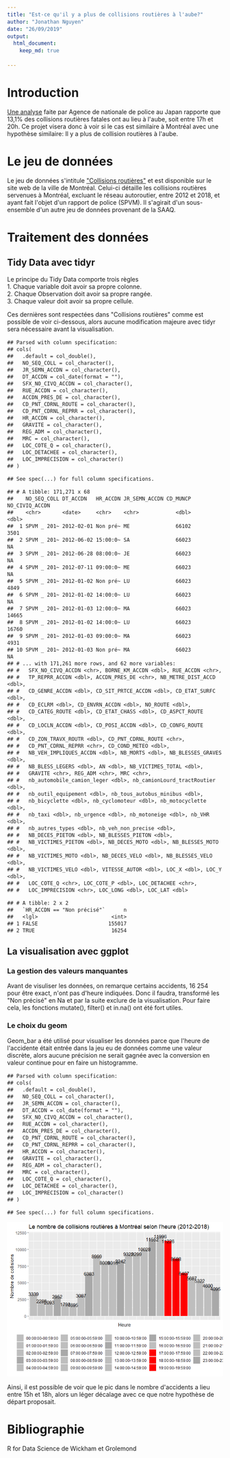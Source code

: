 ```yaml
---
title: "Est-ce qu'il y a plus de collisions routières à l'aube?"
author: "Jonathan Nguyen"
date: "26/09/2019"
output: 
  html_document:
    keep_md: true
  
---
```




# Introduction

[Une analyse](https://www.japantimes.co.jp/news/2017/09/14/national/rate-fatal-accidents-twilight-prompts-police-urge-drivers-turn-headlights-earlier/#.XZKZykZKjD4) faite par Agence de nationale de police au Japan rapporte que 13,1% des collisions routières fatales ont au lieu à l'aube, soit entre 17h et 20h. Ce projet visera donc à voir si le cas est similaire à Montréal avec une hypothèse similaire: Il y a plus de collision routières à l'aube.

# Le jeu de données

Le jeu de données s'intitule ["Collisions routières"](http://donnees.ville.montreal.qc.ca/dataset/collisions-routieres) et est disponible sur le site web de la ville de Montréal. Celui-ci détaille les collisions routières servenues à Montréal, excluant le réseau autoroutier, entre 2012 et 2018, et ayant fait l'objet d'un rapport de police (SPVM). Il s'agirait d'un sous-ensemble d'un autre jeu de données provenant de la SAAQ.

# Traitement des données

## Tidy Data avec tidyr
Le principe du Tidy Data comporte trois règles
<br> 1. Chaque variable doit avoir sa propre colonne.
<br> 2. Chaque Observation doit avoir sa propre rangée.
<br> 3. Chaque valeur doit avoir sa propre cellule.

Ces dernières sont respectées dans "Collisions routières" comme est possible de voir ci-dessous, alors aucune modification majeure avec tidyr sera nécessaire avant la visualisation.


```
## Parsed with column specification:
## cols(
##   .default = col_double(),
##   NO_SEQ_COLL = col_character(),
##   JR_SEMN_ACCDN = col_character(),
##   DT_ACCDN = col_date(format = ""),
##   SFX_NO_CIVQ_ACCDN = col_character(),
##   RUE_ACCDN = col_character(),
##   ACCDN_PRES_DE = col_character(),
##   CD_PNT_CDRNL_ROUTE = col_character(),
##   CD_PNT_CDRNL_REPRR = col_character(),
##   HR_ACCDN = col_character(),
##   GRAVITE = col_character(),
##   REG_ADM = col_character(),
##   MRC = col_character(),
##   LOC_COTE_Q = col_character(),
##   LOC_DETACHEE = col_character(),
##   LOC_IMPRECISION = col_character()
## )
```

```
## See spec(...) for full column specifications.
```

```
## # A tibble: 171,271 x 68
##    NO_SEQ_COLL DT_ACCDN   HR_ACCDN JR_SEMN_ACCDN CD_MUNCP NO_CIVIQ_ACCDN
##    <chr>       <date>     <chr>    <chr>            <dbl>          <dbl>
##  1 SPVM _ 201~ 2012-02-01 Non pré~ ME               66102           3501
##  2 SPVM _ 201~ 2012-06-02 15:00:0~ SA               66023             NA
##  3 SPVM _ 201~ 2012-06-28 08:00:0~ JE               66023             NA
##  4 SPVM _ 201~ 2012-07-11 09:00:0~ ME               66023             NA
##  5 SPVM _ 201~ 2012-01-02 Non pré~ LU               66023           4849
##  6 SPVM _ 201~ 2012-01-02 14:00:0~ LU               66023             NA
##  7 SPVM _ 201~ 2012-01-03 12:00:0~ MA               66023          14665
##  8 SPVM _ 201~ 2012-01-02 14:00:0~ LU               66023          16760
##  9 SPVM _ 201~ 2012-01-03 09:00:0~ MA               66023           4931
## 10 SPVM _ 201~ 2012-01-03 Non pré~ MA               66023             NA
## # ... with 171,261 more rows, and 62 more variables:
## #   SFX_NO_CIVQ_ACCDN <chr>, BORNE_KM_ACCDN <dbl>, RUE_ACCDN <chr>,
## #   TP_REPRR_ACCDN <dbl>, ACCDN_PRES_DE <chr>, NB_METRE_DIST_ACCD <dbl>,
## #   CD_GENRE_ACCDN <dbl>, CD_SIT_PRTCE_ACCDN <dbl>, CD_ETAT_SURFC <dbl>,
## #   CD_ECLRM <dbl>, CD_ENVRN_ACCDN <dbl>, NO_ROUTE <dbl>,
## #   CD_CATEG_ROUTE <dbl>, CD_ETAT_CHASS <dbl>, CD_ASPCT_ROUTE <dbl>,
## #   CD_LOCLN_ACCDN <dbl>, CD_POSI_ACCDN <dbl>, CD_CONFG_ROUTE <dbl>,
## #   CD_ZON_TRAVX_ROUTR <dbl>, CD_PNT_CDRNL_ROUTE <chr>,
## #   CD_PNT_CDRNL_REPRR <chr>, CD_COND_METEO <dbl>,
## #   NB_VEH_IMPLIQUES_ACCDN <dbl>, NB_MORTS <dbl>, NB_BLESSES_GRAVES <dbl>,
## #   NB_BLESS_LEGERS <dbl>, AN <dbl>, NB_VICTIMES_TOTAL <dbl>,
## #   GRAVITE <chr>, REG_ADM <chr>, MRC <chr>,
## #   nb_automobile_camion_leger <dbl>, nb_camionLourd_tractRoutier <dbl>,
## #   nb_outil_equipement <dbl>, nb_tous_autobus_minibus <dbl>,
## #   nb_bicyclette <dbl>, nb_cyclomoteur <dbl>, nb_motocyclette <dbl>,
## #   nb_taxi <dbl>, nb_urgence <dbl>, nb_motoneige <dbl>, nb_VHR <dbl>,
## #   nb_autres_types <dbl>, nb_veh_non_precise <dbl>,
## #   NB_DECES_PIETON <dbl>, NB_BLESSES_PIETON <dbl>,
## #   NB_VICTIMES_PIETON <dbl>, NB_DECES_MOTO <dbl>, NB_BLESSES_MOTO <dbl>,
## #   NB_VICTIMES_MOTO <dbl>, NB_DECES_VELO <dbl>, NB_BLESSES_VELO <dbl>,
## #   NB_VICTIMES_VELO <dbl>, VITESSE_AUTOR <dbl>, LOC_X <dbl>, LOC_Y <dbl>,
## #   LOC_COTE_Q <chr>, LOC_COTE_P <dbl>, LOC_DETACHEE <chr>,
## #   LOC_IMPRECISION <chr>, LOC_LONG <dbl>, LOC_LAT <dbl>
```

```
## # A tibble: 2 x 2
##   `HR_ACCDN == "Non précisé"`      n
##   <lgl>                        <int>
## 1 FALSE                       155017
## 2 TRUE                         16254
```

## La visualisation avec ggplot

### La gestion des valeurs manquantes
Avant de visuliser les données, on remarque certains accidents, 16 254 pour être exact, n'ont pas d'heure indiquées. Donc il faudra, transformé les "Non précisé" en Na et par la suite exclure de la visualisation. Pour faire cela, les fonctions mutate(), filter() et in.na() ont été fort utiles.

### Le choix du geom
Geom_bar a été utilisé pour visualiser les données parce que l'heure de l'accidente était entrée dans la jeu eu de données comme une valeur discrète, alors aucune précision ne serait gagnée avec la conversion en valeur continue pour en faire un histogramme.


```
## Parsed with column specification:
## cols(
##   .default = col_double(),
##   NO_SEQ_COLL = col_character(),
##   JR_SEMN_ACCDN = col_character(),
##   DT_ACCDN = col_date(format = ""),
##   SFX_NO_CIVQ_ACCDN = col_character(),
##   RUE_ACCDN = col_character(),
##   ACCDN_PRES_DE = col_character(),
##   CD_PNT_CDRNL_ROUTE = col_character(),
##   CD_PNT_CDRNL_REPRR = col_character(),
##   HR_ACCDN = col_character(),
##   GRAVITE = col_character(),
##   REG_ADM = col_character(),
##   MRC = col_character(),
##   LOC_COTE_Q = col_character(),
##   LOC_DETACHEE = col_character(),
##   LOC_IMPRECISION = col_character()
## )
```

```
## See spec(...) for full column specifications.
```

![](accident_visualization_files/figure-html/ggplot-1.png)<!-- -->

Ainsi, il est possible de voir que le pic dans le nombre d'accidents a lieu entre 15h et 18h, alors un léger décalage avec ce que notre hypothèse de départ proposait.


# Bibliographie

R for Data Science de Wickham et Grolemond

